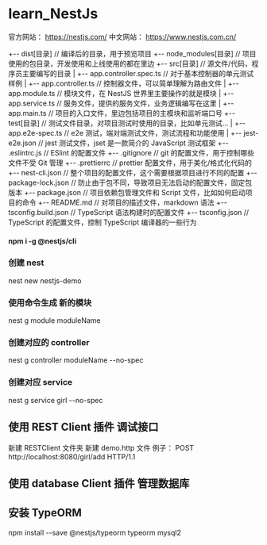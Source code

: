 # learn_NestJs

官方网站： https://nestjs.com/
中文网站： https://www.nestjs.com.cn/

+-- dist[目录] // 编译后的目录，用于预览项目
+-- node_modules[目录] // 项目使用的包目录，开发使用和上线使用的都在里边
+-- src[目录] // 源文件/代码，程序员主要编写的目录
| +-- app.controller.spec.ts // 对于基本控制器的单元测试样例
| +-- app.controller.ts // 控制器文件，可以简单理解为路由文件
| +-- app.module.ts // 模块文件，在 NestJS 世界里主要操作的就是模块
| +-- app.service.ts // 服务文件，提供的服务文件，业务逻辑编写在这里
| +-- app.main.ts // 项目的入口文件，里边包括项目的主模块和监听端口号
+-- test[目录] // 测试文件目录，对项目测试时使用的目录，比如单元测试...
| +-- app.e2e-spec.ts // e2e 测试，端对端测试文件，测试流程和功能使用
| +-- jest-e2e.json // jest 测试文件，jset 是一款简介的 JavaScript 测试框架
+-- .eslintrc.js // ESlint 的配置文件
+-- .gitignore // git 的配置文件，用于控制哪些文件不受 Git 管理
+-- .prettierrc // prettier 配置文件，用于美化/格式化代码的
+-- nest-cli.json // 整个项目的配置文件，这个需要根据项目进行不同的配置
+-- package-lock.json // 防止由于包不同，导致项目无法启动的配置文件，固定包版本
+-- package.json // 项目依赖包管理文件和 Script 文件，比如如何启动项目的命令
+-- README.md // 对项目的描述文件，markdown 语法
+-- tsconfig.build.json // TypeScript 语法构建时的配置文件
+-- tsconfig.json // TypeScript 的配置文件，控制 TypeScript 编译器的一些行为

#### npm i -g @nestjs/cli

### 创建 nest

nest new nestjs-demo

### 使用命令生成 新的模块

nest g module moduleName

### 创建对应的 controller

nest g controller moduleName --no-spec

### 创建对应 service

nest g service girl --no-spec

## 使用 REST Client 插件 调试接口

新建 RESTClient 文件夹
新建 demo.http 文件
例子： POST http://localhost:8080/girl/add HTTP/1.1

## 使用 database Client 插件 管理数据库

## 安装 TypeORM

npm install --save @nestjs/typeorm typeorm mysql2
